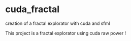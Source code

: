 # cuda_fractal
creation of a fractal explorator with cuda and sfml

This project is a fractal explorator using cuda raw power !
